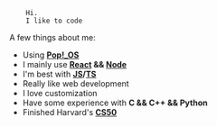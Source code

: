 ```
    Hi. 
    I like to code
```

A few things about me:
- Using **[Pop!_OS](https://pop.system76.com/)**
- I mainly use **[React](https://reactjs.org/) && [Node](https://nodejs.org/en/)**
- I'm best with **[JS](https://www.javascript.com/)/[TS](https://www.typescriptlang.org/)**
- Really like web development
- I love customization
- Have some experience with **C && C++ && Python**
- Finished Harvard's **[CS50](https://cs50.harvard.edu)**
